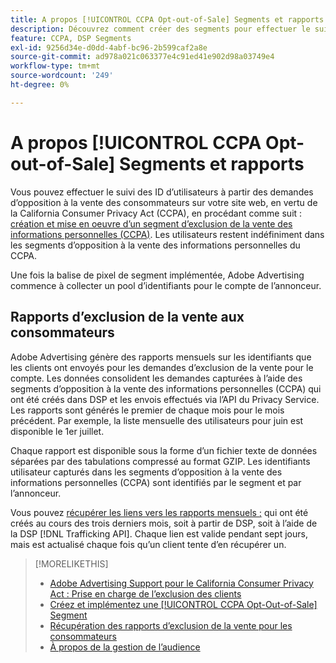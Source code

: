 ```yaml
---
title: A propos [!UICONTROL CCPA Opt-out-of-Sale] Segments et rapports
description: Découvrez comment créer des segments pour effectuer le suivi des identifiants à partir des demandes d’opposition à la vente des informations personnelles (CCPA) et comment récupérer des rapports sur les identifiants.
feature: CCPA, DSP Segments
exl-id: 9256d34e-d0dd-4abf-bc96-2b599caf2a8e
source-git-commit: ad978a021c063377e4c91ed41e902d98a03749e4
workflow-type: tm+mt
source-wordcount: '249'
ht-degree: 0%

---
```


# A propos [!UICONTROL CCPA Opt-out-of-Sale] Segments et rapports

Vous pouvez effectuer le suivi des ID d’utilisateurs à partir des demandes d’opposition à la vente des consommateurs sur votre site web, en vertu de la California Consumer Privacy Act (CCPA), en procédant comme suit : [création et mise en oeuvre d’un segment d’exclusion de la vente des informations personnelles (CCPA)](ccpa-opt-out-segment-create.md). Les utilisateurs restent indéfiniment dans les segments d’opposition à la vente des informations personnelles du CCPA.

Une fois la balise de pixel de segment implémentée, Adobe Advertising commence à collecter un pool d’identifiants pour le compte de l’annonceur.

## Rapports d’exclusion de la vente aux consommateurs

Adobe Advertising génère des rapports mensuels sur les identifiants que les clients ont envoyés pour les demandes d’exclusion de la vente pour le compte. Les données consolident les demandes capturées à l’aide des segments d’opposition à la vente des informations personnelles (CCPA) qui ont été créés dans DSP et les envois effectués via l’API du Privacy Service.  Les rapports sont générés le premier de chaque mois pour le mois précédent. Par exemple, la liste mensuelle des utilisateurs pour juin est disponible le 1er juillet.

Chaque rapport est disponible sous la forme d’un fichier texte de données séparées par des tabulations compressé au format GZIP. Les identifiants utilisateur capturés dans les segments d’opposition à la vente des informations personnelles (CCPA) sont identifiés par le segment et par l’annonceur.

Vous pouvez [récupérer les liens vers les rapports mensuels ;](ccpa-opt-out-segment-report-retrieve.md) qui ont été créés au cours des trois derniers mois, soit à partir de DSP, soit à l’aide de la DSP [!DNL Trafficking API]. Chaque lien est valide pendant sept jours, mais est actualisé chaque fois qu’un client tente d’en récupérer un.

>[!MORELIKETHIS]
>
>* [Adobe Advertising Support pour le California Consumer Privacy Act : Prise en charge de l’exclusion des clients](https://experienceleague.adobe.com/docs/advertising-cloud/privacy/ad-cloud-ccpa-opt-out-of-sale.html)
>* [Créez et implémentez une [!UICONTROL CCPA Opt-Out-of-Sale] Segment](ccpa-opt-out-segment-create.md)
>* [Récupération des rapports d’exclusion de la vente pour les consommateurs](ccpa-opt-out-segment-report-retrieve.md)
>* [À propos de la gestion de l’audience](audience-about.md)

